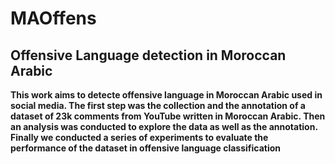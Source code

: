 # MAOffens
## Offensive Language detection in Moroccan Arabic 
<b> This work aims to detecte offensive language in Moroccan Arabic used in social media.
The first step was the collection and the annotation of a dataset of 23k comments from YouTube written in Moroccan Arabic.
Then an analysis was conducted to explore the data as well as the annotation.
Finally we conducted a series of experiments to evaluate the performance of the dataset in offensive language classification
